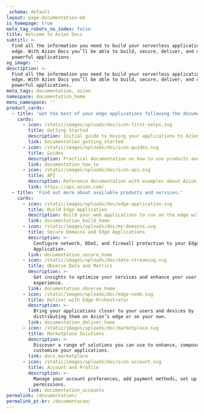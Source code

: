 ```yaml
---
_schema: default
layout: page-documentation-md
is_homepage: true
meta_tag_robots_no_index: false
title: Welcome to Azion Docs
subtitl: >-
  Find all the information you need to build your serverless applications at the
  edge. With Azion Docs you’ll be able to build, secure, deliver, and observe
  powerful applications.
og_image: ''
description: >-
  Find all the information you need to build your serverless applications at the
  edge. With Azion Docs you’ll be able to build, secure, deliver, and observe
  powerful applications.
meta_tags: documentation, azion
namespace: documentation_home
menu_namespace: ''
product_cards:
  - title: 'Get the best of your edge applications following the documentation:'
    cards:
      - icon: /static/images/uploads/doc/icon-first-setps.svg
        title: Getting Started
        description: Initial guide to moving your applications to Azion.
        link: documentation_getting_started
      - icon: /static/images/uploads/doc/icon-guides.svg
        title: Guides
        description: Practical documentation on how to use products and API.
        link: documentation_how_to
      - icon: /static/images/uploads/doc/icon-api.svg
        title: API
        description: Reference documentation with examples about Azion products’ APIs.
        link: https://api.azion.com/
  - title: 'Find out more about available products and services:'
    cards:
      - icon: /static/images/uploads/doc/edge-application.svg
        title: Build Edge Application
        description: Build your web applications to run on the edge with powerful features.
        link: documentation_build_home
      - icon: /static/images/uploads/doc/my-domains.svg
        title: Secure Domains and Edge Applications
        description: >-
          Configure network, DDoS, and firewall protection to your Edge
          Application.
        link: documentation_secure_home
      - icon: /static/images/uploads/doc/data-streaming.svg
        title: Observe Data and Metrics
        description: >-
          Get insights to optimize your services and enhance your user
          experience.
        link: documentation_observe_home
      - icon: /static/images/uploads/doc/edge-node.svg
        title: Deliver with Edge Orchestrator
        description: >-
          Bring your applications closer to your users and devices by
          distributing them on Azion’s edge or on your own.
        link: documentation_deliver_home
      - icon: /static/images/uploads/doc/marketplace.svg
        title: Marketplace Solutions
        description: >-
          Discover a range of solutions you can use to enhance, compose, or
          customize your applications.
        link: docs_marketplace
      - icon: /static/images/uploads/doc/icon-account.svg
        title: Account and Profile
        description: >-
          Manage your account preferences, add payment methods, set up teams and
          permissions.
        link: documentation_accounts
permalink: /documentation/
permalink_pt-br: /documentacao/
---
```

